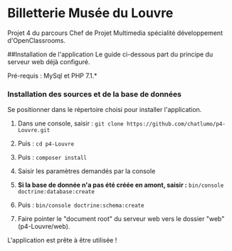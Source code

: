 Billetterie Musée du Louvre
======

Projet 4 du parcours Chef de Projet Multimedia spécialité développement d'OpenClassrooms.

##Installation de l'application
Le guide ci-dessous part du principe du serveur web déjà configuré.

Pré-requis : MySql et PHP 7.1.*

### Installation des sources et de la base de données
Se positionner dans le répertoire choisi pour installer l'application.

1. Dans une console, saisir : 
`git clone https://github.com/chatlumo/p4-Louvre.git`

2. Puis :
`cd p4-Louvre`

3. Puis :
`composer install`

4. Saisir les paramètres demandés par la console

5. **Si la base de donnée n'a pas été créée en amont, saisir :**
`bin/console doctrine:database:create`

6. Puis :
`bin/console doctrine:schema:create`

7. Faire pointer le "document root" du serveur web vers le dossier "web" (p4-Louvre/web).

L'application est prête à être utilisée !